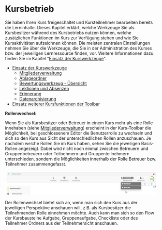 # Kursbetrieb

Sie haben Ihren Kurs freigeschaltet und Kursteilnehmer bearbeiten bereits die
Lerninhalte. Dieses Kapitel erklärt, welche Werkzeuge Sie als Kursbesitzer
während des Kursbetriebs nutzen können, welche zusätzlichen Funktionen im Kurs
zur Verfügung stehen und wie Sie Kursaktivitäten aufzeichnen können. Die
meisten zentralen Einstellungen nehmen Sie über die Werkzeuge, die Sie in der
Administration des Kurses bzw. der jeweiligen Lernressource finden, vor.
Weitere Informationen dazu finden Sie im Kapitel "[Einsatz der
Kurswerkzeuge](Using_Course_Tools.de.md)".

  * [Einsatz der Kurswerkzeuge](Using_Course_Tools.de.md)
    * [Mitgliederverwaltung](Members_management.de.md)
    * [Ablageordner](Storage_folder.de.md)
    * [Bewertungswerkzeug - Übersicht](Assessment_tool_-_overview.de.md)
    * [Lektionen und Absenzen](Lectures_and_absences.de.md)
    * [Erinnerung](Course_Reminders.de.md)
    * [Datenarchivierung](Data_archiving.de.md)
  * [Einsatz weiterer Kursfunktionen der Toolbar](Using_Additional_Course_Features.de.md)

 **Rollenwechsel:**

Wenn Sie als Kursbesitzer oder Betreuer in einem Kurs mehr als eine Rolle
innehaben (siehe [Mitgliederverwaltung](Members_management.de.md)) erscheint
in der Kurs-Toolbar die Möglichkeit, bei geschlossenem Editor die
Benutzerrolle zu wechseln und sich so den Kurs aus Sicht der unterschiedlichen
Rollen anzuschauen. Je nachdem welche Rollen Sie im Kurs haben, sehen Sie die
jeweiligen Basis-Rollen angezeigt. Dabei wird nicht noch einmal zwischen
Betreuern und Gruppenbetreuern oder Teilnehmern und Gruppenteilnehmern
unterschieden, sondern die Möglichkeiten innerhalb der Rolle Betreuer bzw.
Teilnehmer zusammengefasst.

![](assets/Rollenwechsel.png)

Der Rollenwechsel bietet sich an, wenn man sich den Kurs aus der jeweiligen
Perspektive anschauen will, z.B. als Kursbesitzer die Teilnehmenden Rolle
einnehmen möchte. Auch kann man sich so den Flow der Kursbausteine Aufgabe,
Gruppenaufgabe, Checkliste oder des Teilnehmer Ordners aus der Teilnehmersicht
anschauen.

  

  

